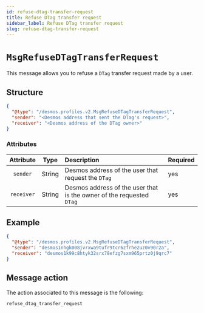 ```yaml
---
id: refuse-dtag-transfer-request
title: Refuse DTag transfer request
sidebar_label: Refuse DTag transfer request
slug: refuse-dtag-transfer-request
---
```


# `MsgRefuseDTagTransferRequest`
This message allows you to refuse a `DTag` transfer request made by a user.

## Structure
````json
{
  "@type": "/desmos.profiles.v2.MsgRefuseDTagTransferRequest",
  "sender": "<Desmos address that sent the DTag's request>",
  "receiver": "<Desmos address of the DTag owner>"
}
````

### Attributes
| Attribute | Type | Description | Required |
| :-------: | :----: | :-------- | :------- |
| `sender`| String | Desmos address of the user that request the `DTag` | yes |
| `receiver`  | String | Desmos address of the user that is the owner of the requested `DTag` | yes |

## Example

````json
{
  "@type": "/desmos.profiles.v2.MsgRefuseDTagTransferRequest",
  "sender": "desmos1nhgk008jvrxwa9tufr9tcr6zfrhe2uz0v90r2a",
  "receiver": "desmos1k99c8htyk32srx78efzg7sxm965prtz0j9qrc7"
}
````

## Message action
The action associated to this message is the following:

```
refuse_dtag_transfer_request
```
